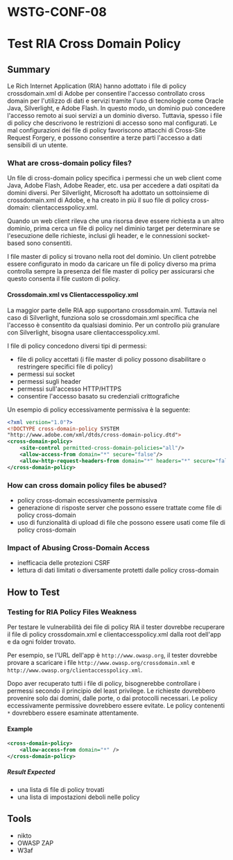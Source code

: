 # WSTG-CONF-08

# Test RIA Cross Domain Policy

## Summary

Le Rich Internet Application (RIA) hanno adottato i file di policy crossdomain.xml di Adobe per consentire l'accesso controllato cross domain per l'utilizzo di dati e servizi tramite l'uso di tecnologie come Oracle Java, Silverlight, e Adobe Flash.
In questo modo, un dominio può concedere l'accesso remoto ai suoi servizi a un dominio diverso.
Tuttavia, spesso i file di policy che descrivono le restrizioni di accesso sono mal configurati.
Le mal configurazioni dei file di policy favoriscono attacchi di Cross-Site Request Forgery, e possono consentire a terze parti l'accesso a dati sensibili di un utente.

### What are cross-domain policy files?

Un file di cross-domain policy specifica i permessi che un web client come Java, Adobe Flash, Adobe Reader, etc. usa per accedere a dati ospitati da domini diversi.
Per Silverlight, Microsoft ha adottato un sottoinsieme di crossdomain.xml di Adobe, e ha creato in più il suo file di policy cross-domain: clientaccesspolicy.xml.

Quando un web client rileva che una risorsa deve essere richiesta a un altro dominio, 
prima cerca un file di policy nel diminio target per determinare se l'esecuzione delle richieste, inclusi gli header, e le connessioni socket-based sono consentiti.

I file master di policy si trovano nella root del dominio.
Un client potrebbe essere configurato in modo da caricare un file di policy diverso ma prima controlla sempre la presenza del file master di policy per assicurarsi che questo consenta il file custom di policy.

#### Crossdomain.xml vs Clientaccesspolicy.xml

La maggior parte delle RIA app supportano crossdomain.xml.
Tuttavia nel caso di Silverlight, funziona solo se crossdomain.xml specifica che l'accesso è consentito da qualsiasi dominio.
Per un controllo più granulare con Silverlight, bisogna usare clientaccesspolicy.xml.

I file di policy concedono diversi tipi di permessi:

- file di policy accettati (i file master di policy possono disabilitare o restringere specifici file di policy)
- permessi sui socket
- permessi sugli header
- permessi sull'accesso HTTP/HTTPS
- consentire l'accesso basato su credenziali crittografiche

Un esempio di policy eccessivamente permissiva è la seguente:

```xml
<?xml version="1.0"?>
<!DOCTYPE cross-domain-policy SYSTEM
"http://www.adobe.com/xml/dtds/cross-domain-policy.dtd">
<cross-domain-policy>
	<site-control permitted-cross-domain-policies="all"/>
	<allow-access-from domain="*" secure="false"/>
	<allow-http-request-headers-from domain="*" headers="*" secure="false"/>
</cross-domain-policy>
```

### How can cross domain policy files be abused?

- policy cross-domain eccessivamente permissiva
- generazione di risposte server che possono essere trattate come file di policy cross-domain
- uso di funzionalità di upload di file che possono essere usati come file di policy cross-domain

### Impact of Abusing Cross-Domain Access

- inefficacia delle protezioni CSRF
- lettura di dati limitati o diversamente protetti dalle policy cross-domain

## How to Test

### Testing for RIA Policy Files Weakness

Per testare le vulnerabilità dei file di policy RIA 
il tester dovrebbe recuperare il file di policy crossdomain.xml e clientaccesspolicy.xml dalla root dell'app e da ogni folder trovato.

Per esempio, se l'URL dell'app è `http://www.owasp.org`, il tester dovrebbe provare a scaricare i file `http://www.owasp.org/crossdomain.xml` e `http://www.owasp.org/clientaccesspolicy.xml`.

Dopo aver recuperato tutti i file di policy, bisognerebbe controllare i permessi secondo il principio del least privilege.
Le richieste dovrebbero provenire solo dai domini, dalle porte, o dai protocolli necessari.
Le policy eccessivamente permissive dovrebbero essere evitate.
Le policy contenenti `*` dovrebbero essere esaminate attentamente.

#### Example

```xml
<cross-domain-policy>
	<allow-access-from domain="*" />
</cross-domain-policy>
```

##### Result Expected

- una lista di file di policy trovati
- una lista di impostazioni deboli nelle policy

## Tools

- nikto
- OWASP ZAP
- W3af